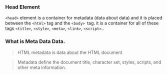 ### Head Element

`<head>` element is a container for metadata (data about data) and it is placed between the `<html>` tag and the `<body> `tag. it is a container for all of  these tags `<title>`, `<style>`, `<meta>`, `<link>`, `<script>`.. 

### What is Meta Data Data.
> HTML metadata is data about the HTML document

>Metadata define the document title, character set, styles, scripts, and other meta information.



